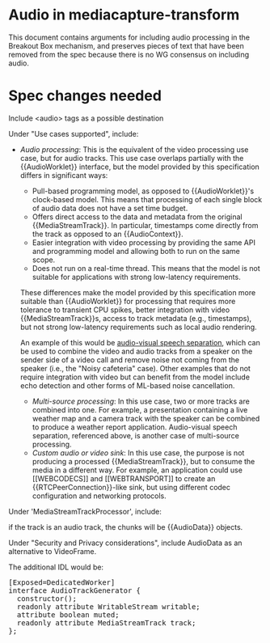 # Audio in mediacapture-transform

This document contains arguments for including audio processing in the Breakout
Box mechanism, and preserves pieces of text that have been removed from the spec
because there is no WG consensus on including audio.

# Spec changes needed

Include &lt;audio&gt; tags as a possible destination

Under "Use cases supported", include:

- *Audio processing*: This is the equivalent of the video processing use case, but for audio tracks. This use case overlaps partially with the {{AudioWorklet}} interface, but the model provided by this specification differs in significant ways:
    - Pull-based programming model, as opposed to {{AudioWorklet}}'s clock-based model. This means that processing of each single block of audio data does not have a set time budget.
    - Offers direct access to the data and metadata from the original {{MediaStreamTrack}}. In particular, timestamps come directly from the track as opposed to an {{AudioContext}}.
    - Easier integration with video processing by providing the same API and programming model and allowing both to run on the same scope.
    - Does not run on a real-time thread. This means that the model is not suitable for applications with strong low-latency requirements.

    These differences make the model provided by this specification more
    suitable than {{AudioWorklet}} for processing that requires more tolerance
    to transient CPU spikes, better integration with video
    {{MediaStreamTrack}}s, access to track metadata (e.g., timestamps), but
    not strong low-latency requirements such as local audio rendering.

    An example of this would be <a href="https://arxiv.org/abs/1804.03619">
    audio-visual speech separation</a>, which can be used to combine the video
    and audio tracks from a speaker on the sender side of a video call and
    remove noise not coming from the speaker (i.e., the "Noisy cafeteria" case).
    Other examples that do not require integration with video but can benefit
    from the model include echo detection and other forms of ML-based noise
    cancellation.
  - *Multi-source processing*: In this use case, two or more tracks are combined into one. For example, a presentation containing a live weather map and a camera track with the speaker can be combined to produce a weather report application. Audio-visual speech separation, referenced above, is another case of multi-source processing.
  - *Custom audio or video sink*: In this use case, the purpose is not producing a processed {{MediaStreamTrack}}, but to consume the media in a different way. For example, an application could use [[WEBCODECS]] and [[WEBTRANSPORT]] to create an {{RTCPeerConnection}}-like sink, but using different codec configuration and networking protocols.

Under 'MediaStreamTrackProcessor', include:

if the track is an audio track, the chunks will be {{AudioData}} objects.

Under "Security and Privacy considerations", include AudioData as an alternative
to VideoFrame.

The additional IDL would be:

<pre class="idl">
[Exposed=DedicatedWorker]
interface AudioTrackGenerator {
  constructor();
  readonly attribute WritableStream writable;
  attribute boolean muted;
  readonly attribute MediaStreamTrack track;
};
</pre>
